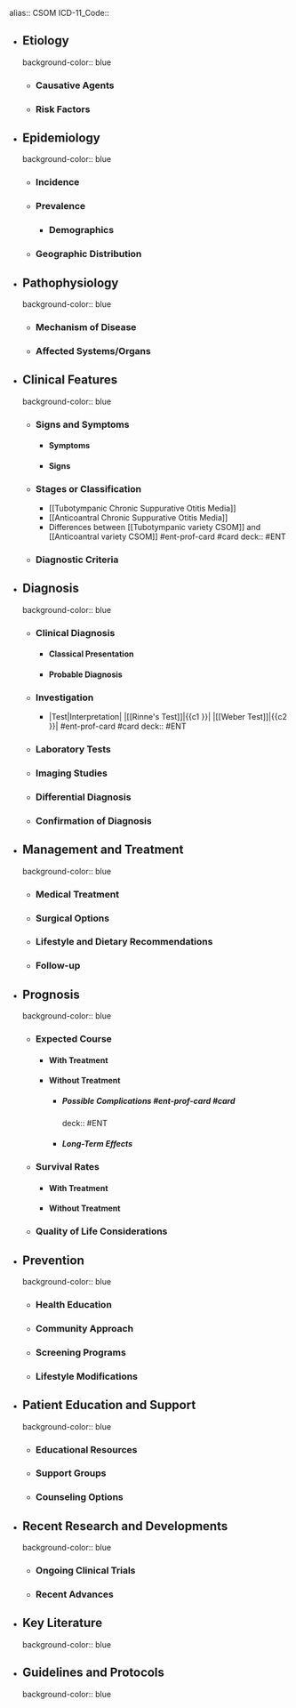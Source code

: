 alias:: CSOM
ICD-11_Code::

- ## Etiology
  background-color:: blue
  - ### Causative Agents
  - ### Risk Factors
- ## Epidemiology
  background-color:: blue
  - ### Incidence
  - ### Prevalence
    - ### Demographics
  - ### Geographic Distribution
- ## Pathophysiology
  background-color:: blue
  - ### Mechanism of Disease
  - ### Affected Systems/Organs
- ## Clinical Features
  background-color:: blue
  - ### Signs and Symptoms
    - #### Symptoms
    - #### Signs
  - ### Stages or Classification
    - [[Tubotympanic Chronic Suppurative Otitis Media]]
    - [[Anticoantral Chronic Suppurative Otitis Media]]
    - Differences between [[Tubotympanic variety CSOM]] and [[Anticoantral variety CSOM]] #ent-prof-card #card
      deck:: #ENT
  - ### Diagnostic Criteria
- ## Diagnosis
  background-color:: blue
  - ### Clinical Diagnosis
    - #### Classical Presentation
    - #### Probable Diagnosis
  - ### Investigation
    - |Test|Interpretation|
      |[[Rinne's Test]]|{{c1 }}|
      |[[Weber Test]]|{{c2 }}|
      #ent-prof-card #card
      deck:: #ENT
  - ### Laboratory Tests
  - ### Imaging Studies
  - ### Differential Diagnosis
  - ### Confirmation of Diagnosis
- ## Management and Treatment
  background-color:: blue
  - ### Medical Treatment
  - ### Surgical Options
  - ### Lifestyle and Dietary Recommendations
  - ### Follow-up
- ## Prognosis
  background-color:: blue
  - ### Expected Course
    - #### With Treatment
    - #### Without Treatment
      - ##### Possible Complications #ent-prof-card #card
        deck:: #ENT
      - ##### Long-Term Effects
  - ### Survival Rates
    - #### With Treatment
    - #### Without Treatment
  - ### Quality of Life Considerations
- ## Prevention
  background-color:: blue
  - ### Health Education
  - ### Community Approach
  - ### Screening Programs
  - ### Lifestyle Modifications
- ## Patient Education and Support
  background-color:: blue
  - ### Educational Resources
  - ### Support Groups
  - ### Counseling Options
- ## Recent Research and Developments
  background-color:: blue
  - ### Ongoing Clinical Trials
  - ### Recent Advances
- ## Key Literature
  background-color:: blue
- ## Guidelines and Protocols
  background-color:: blue
